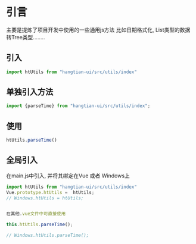 # 引言

主要是提炼了项目开发中使用的一些通用js方法 比如日期格式化, List类型的数据转Tree类型........

## 引入

```js
import htUtils from "hangtian-ui/src/utils/index"
```


## 单独引入方法

```js
import {parseTime} from "hangtian-ui/src/utils/index";
```

## 使用

```js
htUtils.parseTime()
```

## 全局引入

在main.js中引入, 并将其绑定在Vue 或者 Windows上

```js
import htUtils from "hangtian-ui/src/utils/index"
Vue.prototype.htUtils =  htUtils;
// Windows.htUtils = htUtils;


在其他.vue文件中可直接使用

this.htUtils.parseTime();

// Windows.htUtils.parseTime();
```
